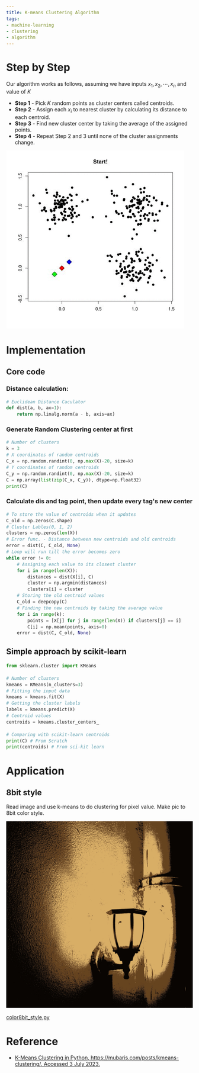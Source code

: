 ```yaml
---
title: K-means Clustering Algorithm
tags:
- machine-learning
- clustering
- algorithm
---
```


# Step by Step

Our algorithm works as follows, assuming we have inputs $x_1, x_2, \cdots, x_n$ and value of $K$

- **Step 1** - Pick $K$ random points as cluster centers called centroids.
- **Step 2** - Assign each $x_i$ to nearest cluster by calculating its distance to each centroid.
- **Step 3** - Find new cluster center by taking the average of the assigned points.
- **Step 4** - Repeat Step 2 and 3 until none of the cluster assignments change.

![](computer_sci/deep_learning_and_machine_learning/clustering/k-means/attachments/k4XcapI.gif)

# Implementation

## Core code

### Distance calculation:

```python
# Euclidean Distance Caculator
def dist(a, b, ax=1):
    return np.linalg.norm(a - b, axis=ax)
```


### Generate Random Clustering center at first

```python
# Number of clusters
k = 3
# X coordinates of random centroids
C_x = np.random.randint(0, np.max(X)-20, size=k)
# Y coordinates of random centroids
C_y = np.random.randint(0, np.max(X)-20, size=k)
C = np.array(list(zip(C_x, C_y)), dtype=np.float32)
print(C)
```

### Calculate dis and tag point, then update every tag's new center

```python
# To store the value of centroids when it updates
C_old = np.zeros(C.shape)
# Cluster Lables(0, 1, 2)
clusters = np.zeros(len(X))
# Error func. - Distance between new centroids and old centroids
error = dist(C, C_old, None)
# Loop will run till the error becomes zero
while error != 0:
    # Assigning each value to its closest cluster
    for i in range(len(X)):
        distances = dist(X[i], C)
        cluster = np.argmin(distances)
        clusters[i] = cluster
    # Storing the old centroid values
    C_old = deepcopy(C)
    # Finding the new centroids by taking the average value
    for i in range(k):
        points = [X[j] for j in range(len(X)) if clusters[j] == i]
        C[i] = np.mean(points, axis=0)
    error = dist(C, C_old, None)
```

## Simple approach by scikit-learn

```python
from sklearn.cluster import KMeans

# Number of clusters
kmeans = KMeans(n_clusters=3)
# Fitting the input data
kmeans = kmeans.fit(X)
# Getting the cluster labels
labels = kmeans.predict(X)
# Centroid values
centroids = kmeans.cluster_centers_

# Comparing with scikit-learn centroids
print(C) # From Scratch
print(centroids) # From sci-kit learn
```

# Application 

## 8bit style

Read image and use k-means to do clustering for pixel value. Make pic to 8bit color style.

![](computer_sci/deep_learning_and_machine_learning/clustering/k-means/attachments/3ed5fee41bd566be093bebd62a33d12.jpg)

[color8bit_style.py](https://github.com/PinkR1ver/Jude.W-s-Knowledge-Brain/blob/master/Deep_Learning_And_Machine_Learning/clustering/k-means/application/color8bit_style.py)

# Reference

* [K-Means Clustering in Python, https://mubaris.com/posts/kmeans-clustering/. Accessed 3 July 2023.](https://mubaris.com/posts/kmeans-clustering/)